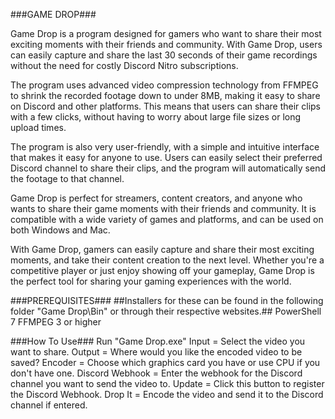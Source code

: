 ###GAME DROP###

Game Drop is a program designed for gamers who want to share their most exciting moments with their friends and community. With Game Drop, users can easily capture and share the last 30 seconds of their game recordings without the need for costly Discord Nitro subscriptions.

The program uses advanced video compression technology from FFMPEG to shrink the recorded footage down to under 8MB, making it easy to share on Discord and other platforms. This means that users can share their clips with a few clicks, without having to worry about large file sizes or long upload times.

The program is also very user-friendly, with a simple and intuitive interface that makes it easy for anyone to use. Users can easily select their preferred Discord channel to share their clips, and the program will automatically send the footage to that channel.

Game Drop is perfect for streamers, content creators, and anyone who wants to share their game moments with their friends and community. It is compatible with a wide variety of games and platforms, and can be used on both Windows and Mac.

With Game Drop, gamers can easily capture and share their most exciting moments, and take their content creation to the next level. Whether you're a competitive player or just enjoy showing off your gameplay, Game Drop is the perfect tool for sharing your gaming experiences with the world.


###PREREQUISITES###
##Installers for these can be found in the following folder "Game Drop\Bin" or through their respective websites.##
PowerShell 7
FFMPEG 3 or higher


###How To Use###
Run "Game Drop.exe"
Input = Select the video you want to share.
Output = Where would you like the encoded video to be saved?
Encoder = Choose which graphics card you have or use CPU if you don't have one.
Discord Webhook = Enter the webhook for the Discord channel you want to send the video to.
Update = Click this button to register the Discord Webhook.
Drop It = Encode the video and send it to the Discord channel if entered.
